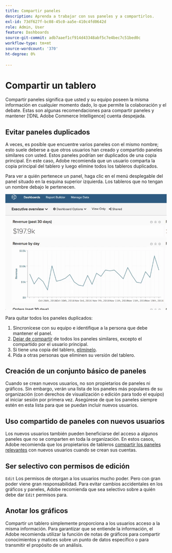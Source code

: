 ```yaml
---
title: Compartir paneles
description: Aprenda a trabajar con sus paneles y a compartirlos.
exl-id: 73df627f-bc08-45c0-aa5e-410c4fd0642d
role: Admin, User
feature: Dashboards
source-git-commit: adb7aaef1cf914d43348abf5c7e4bec7c51bed0c
workflow-type: tm+mt
source-wordcount: '370'
ht-degree: 0%

---
```


# Compartir un tablero

Compartir paneles significa que usted y su equipo poseen la misma información en cualquier momento dado, lo que permite la colaboración y el debate. Estas son algunas recomendaciones para compartir paneles y mantener [!DNL Adobe Commerce Intelligence] cuenta despejada.

## Evitar paneles duplicados

A veces, es posible que encuentre varios paneles con el mismo nombre; esto suele deberse a que otros usuarios han creado y compartido paneles similares con usted. Estos paneles podrían ser duplicados de una copia principal. En este caso, Adobe recomienda que un usuario comparta la copia principal del tablero y luego elimine todos los tableros duplicados.

Para ver a quién pertenece un panel, haga clic en el menú desplegable del panel situado en la esquina superior izquierda. Los tableros que no tengan un nombre debajo le pertenecen.

![](../../mbi/assets/Dash_ownership.gif)

Para quitar todos los paneles duplicados:

1. Sincronícese con su equipo e identifique a la persona que debe mantener el panel.
1. [Dejar de compartir](../data-user/dashboards/leave-dashboard.md) de todos los paneles similares, excepto el compartido por el usuario principal.
1. Si tiene una copia del tablero, [elimínelo](../data-user/dashboards/deleting-dashboard.md).
1. Pida a otras personas que eliminen su versión del tablero.

## Creación de un conjunto básico de paneles

Cuando se crean nuevos usuarios, no son propietarios de paneles ni gráficos. Sin embargo, verán una lista de los paneles más populares de su organización (con derechos de visualización o edición para todo el equipo) al iniciar sesión por primera vez. Asegúrese de que los paneles siempre estén en esta lista para que se puedan incluir nuevos usuarios.

## Uso compartido de paneles con nuevos usuarios

Los nuevos usuarios también pueden beneficiarse del acceso a algunos paneles que no se comparten en toda la organización. En estos casos, Adobe recomienda que los propietarios de tableros [compartir los paneles relevantes](../data-user/dashboards/share-dashboard-with-users.md) con nuevos usuarios cuando se crean sus cuentas.

## Ser selectivo con permisos de edición

`Edit` Los permisos de otorgan a los usuarios mucho poder. Pero con gran poder viene gran responsabilidad. Para evitar cambios accidentales en los gráficos y paneles, Adobe recomienda que sea selectivo sobre a quién debe dar `Edit` permisos para.

## Anotar los gráficos

Compartir un tablero simplemente proporciona a los usuarios acceso a la misma información. Para garantizar que se entiende la información, el Adobe recomienda utilizar la función de notas de gráficos para compartir conocimientos y matices sobre un punto de datos específico o para transmitir el propósito de un análisis.

